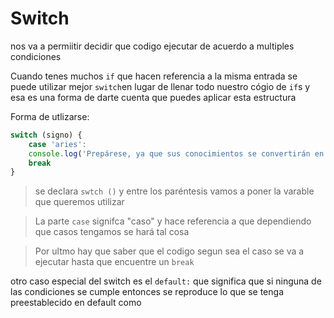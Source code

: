 # Switch

nos va a permiitir decidir que codigo ejecutar de acuerdo a multiples condiciones 


Cuando tenes muchos ```if``` que hacen referencia a la misma entrada se puede utilizar mejor ```switch```en lugar de llenar todo nuestro cógio de ```if```s y esa es una forma de darte cuenta que puedes aplicar esta estructura 

Forma de utlizarse:

```js 
switch (signo) {
	case 'aries':
	console.log('Prepárese, ya que sus conocimientos se convertirán en la base para la realización de esos nuevos proyectos. Procure pensar bien antes de realizar algún movimiento.')
	break
}
```
> se declara ```swtch ()``` y entre los paréntesis vamos a poner la varable que queremos utilizar

> La parte ```case``` signifca "caso" y hace referencia a que dependiendo que casos tengamos se hará tal cosa 

>Por ultmo hay que saber que el codigo segun sea el caso se va a ejecutar hasta que encuentre un ```break```

otro caso especial del switch es el ```default:``` que significa que si ninguna de las condiciones se cumple entonces se reproduce lo que se tenga preestablecido en default como
